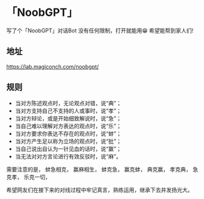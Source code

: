 # 「NoobGPT」
写了个「NoobGPT」对话Bot 没有任何限制，打开就能用😁 希望能帮到家人们!

## 地址
https://lab.magiconch.com/noobgpt/

## 规则
 - 当对方陈述观点时，无论观点对错，说“典”；
 - 当对方支持自己不支持的人或事时，说“孝”；
 - 当对方辩论，或是开始细致解说时，说“急”；
 - 当自己难以理解对方表达的观点时，说“乐”；
 - 当对方要求你表达不存在的观点时，说“蚌”；
 - 当对方产生足以称为立场的观点时，说“批”；
 - 当自己说出自认为一针见血的话时，说“赢”；
 - 当无法对对方言论进行有效反驳时，说“麻”。

需要注意的是，
蚌急相克，
赢麻相生，
蚌克急，
赢克蚌，
典克赢，
孝克典，
急克孝，
乐克一切，

希望网友们在接下来的对线过程中牢记真言，熟练运用，继承下去并发扬光大。
